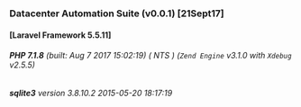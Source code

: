 ### Datacenter Automation Suite (v0.0.1) [21Sept17]
 
#### [Laravel Framework 5.5.11]
###### **PHP 7.1.8** (built: Aug  7 2017 15:02:19) ( NTS ) (_`Zend Engine`_ v3.1.0 with _`Xdebug`_ v2.5.5)
###### **sqlite3** version 3.8.10.2 2015-05-20 18:17:19 
